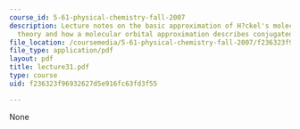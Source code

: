 ```yaml
---
course_id: 5-61-physical-chemistry-fall-2007
description: Lecture notes on the basic approximation of H?ckel's molecular orbital
  theory and how a molecular orbital approximation describes conjugated systems.
file_location: /coursemedia/5-61-physical-chemistry-fall-2007/f236323f96932627d5e916fc63fd3f55_lecture31.pdf
file_type: application/pdf
layout: pdf
title: lecture31.pdf
type: course
uid: f236323f96932627d5e916fc63fd3f55

---
```

None